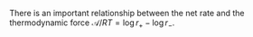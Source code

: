 There is an important relationship between the net rate  and the thermodynamic force $\mathcal A/RT = \log r_+ -\log r_-$.  